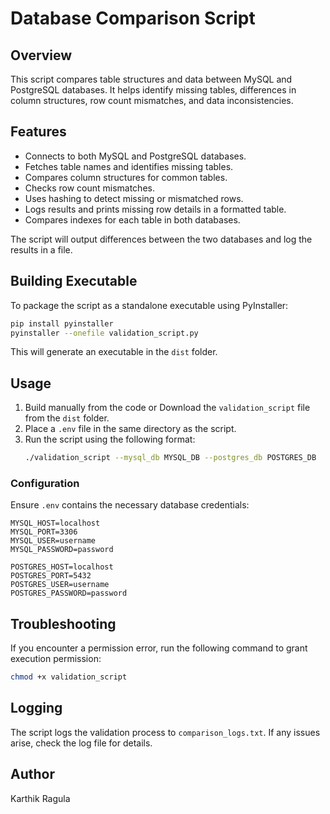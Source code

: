 # Database Comparison Script

## Overview
This script compares table structures and data between MySQL and PostgreSQL databases. It helps identify missing tables, differences in column structures, row count mismatches, and data inconsistencies.

## Features
- Connects to both MySQL and PostgreSQL databases.
- Fetches table names and identifies missing tables.
- Compares column structures for common tables.
- Checks row count mismatches.
- Uses hashing to detect missing or mismatched rows.
- Logs results and prints missing row details in a formatted table.
- Compares indexes for each table in both databases.

The script will output differences between the two databases and log the results in a file.


## Building Executable
To package the script as a standalone executable using PyInstaller:
```sh
pip install pyinstaller
pyinstaller --onefile validation_script.py
```

This will generate an executable in the `dist` folder.

## Usage
1. Build manually from the code or Download the `validation_script` file from the `dist` folder.
2. Place a `.env` file in the same directory as the script.
3. Run the script using the following format:
   ```sh
   ./validation_script --mysql_db MYSQL_DB --postgres_db POSTGRES_DB
   ```

### Configuration
Ensure `.env` contains the necessary database credentials:

```
MYSQL_HOST=localhost
MYSQL_PORT=3306
MYSQL_USER=username
MYSQL_PASSWORD=password

POSTGRES_HOST=localhost
POSTGRES_PORT=5432
POSTGRES_USER=username
POSTGRES_PASSWORD=password
```

## Troubleshooting
If you encounter a permission error, run the following command to grant execution permission:
   ```sh
   chmod +x validation_script
   ```

## Logging
The script logs the validation process to `comparison_logs.txt`. If any issues arise, check the log file for details.

## Author
Karthik Ragula
